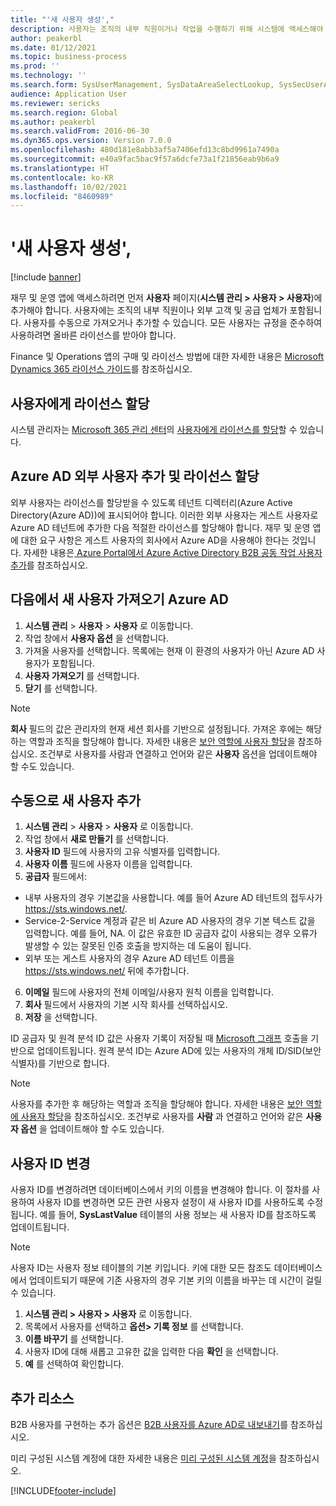 ```yaml
---
title: "'새 사용자 생성',"
description: 사용자는 조직의 내부 직원이거나 작업을 수행하기 위해 시스템에 액세스해야 하는 외부 고객 및 공급 업체입니다.
author: peakerbl
ms.date: 01/12/2021
ms.topic: business-process
ms.prod: ''
ms.technology: ''
ms.search.form: SysUserManagement, SysDataAreaSelectLookup, SysSecUserAddRoles, SysUserMSODSUserImport
audience: Application User
ms.reviewer: sericks
ms.search.region: Global
ms.author: peakerbl
ms.search.validFrom: 2016-06-30
ms.dyn365.ops.version: Version 7.0.0
ms.openlocfilehash: 480d181e8abb3af5a7406efd13c8bd9961a7490a
ms.sourcegitcommit: e40a9fac5bac9f57a6dcfe73a1f21856eab9b6a9
ms.translationtype: HT
ms.contentlocale: ko-KR
ms.lasthandoff: 10/02/2021
ms.locfileid: "8460989"
---
```

# <a name="create-new-users"></a>'새 사용자 생성',

[!include [banner](../../includes/banner.md)]

재무 및 운영 앱에 액세스하려면 먼저 **사용자** 페이지(**시스템 관리 \> 사용자 \> 사용자**)에 추가해야 합니다. 사용자에는 조직의 내부 직원이나 외부 고객 및 공급 업체가 포함됩니다. 사용자를 수동으로 가져오거나 추가할 수 있습니다. 모든 사용자는 규정을 준수하여 사용하려면 올바른 라이선스를 받아야 합니다.

Finance 및 Operations 앱의 구매 및 라이선스 방법에 대한 자세한 내용은 [Microsoft Dynamics 365 라이선스 가이드](https://go.microsoft.com/fwlink/?LinkId=866544&amp;clcid=0x409)를 참조하십시오.

## <a name="assign-a-license-to-a-user"></a>사용자에게 라이선스 할당
시스템 관리자는 [Microsoft 365 관리 센터](/office365/admin/admin-overview/about-the-admin-center)의 [사용자에게 라이선스를 할당](/office365/admin/subscriptions-and-billing/assign-licenses-to-users)할 수 있습니다.

## <a name="add-an-external-user-in-azure-ad-and-assign-a-license"></a>Azure AD 외부 사용자 추가 및 라이선스 할당 
외부 사용자는 라이선스를 할당받을 수 있도록 테넌트 디렉터리(Azure Active Directory(Azure AD))에 표시되어야 합니다. 이러한 외부 사용자는 게스트 사용자로 Azure AD 테넌트에 추가한 다음 적절한 라이선스를 할당해야 합니다. 재무 및 운영 앱에 대한 요구 사항은 게스트 사용자의 회사에서 Azure AD을 사용해야 한다는 것입니다. 자세한 내용은[ Azure Portal에서 Azure Active Directory B2B 공동 작업 사용자 추가](/azure/active-directory/b2b/add-users-administrator)를 참조하십시오.

## <a name="import-new-users-from-azure-ad"></a>다음에서 새 사용자 가져오기 Azure AD 
1. **시스템 관리** \> **사용자** \> **사용자** 로 이동합니다.
2. 작업 창에서 **사용자 옵션** 을 선택합니다.
3. 가져올 사용자를 선택합니다. 목록에는 현재 이 환경의 사용자가 아닌 Azure AD 사용자가 포함됩니다.
4. **사용자 가져오기** 를 선택합니다.
5. **닫기** 를 선택합니다.

> [!NOTE]
> **회사** 필드의 값은 관리자의 현재 세션 회사를 기반으로 설정됩니다. 가져온 후에는 해당하는 역할과 조직을 할당해야 합니다. 자세한 내용은 [보안 역할에 사용자 할당](assign-users-security-roles.md)을 참조하십시오. 조건부로 사용자를 사람과 연결하고 언어와 같은 **사용자** 옵션을 업데이트해야 할 수도 있습니다.

## <a name="manually-add-a-new-user"></a>수동으로 새 사용자 추가
1. **시스템 관리** \> **사용자** \> **사용자** 로 이동합니다.
2. 작업 창에서 **새로 만들기** 를 선택합니다.
3. **사용자 ID** 필드에 사용자의 고유 식별자를 입력합니다.   
4. **사용자 이름** 필드에 사용자 이름을 입력합니다.  
5. **공급자** 필드에서:
 - 내부 사용자의 경우 기본값을 사용합니다. 예를 들어 Azure AD 테넌트의 접두사가 https://sts.windows.net/.  
 - Service-2-Service 계정과 같은 비 Azure AD 사용자의 경우 기본 텍스트 값을 입력합니다. 예를 들어, NA. 이 값은 유효한 ID 공급자 값이 사용되는 경우 오류가 발생할 수 있는 잘못된 인증 호출을 방지하는 데 도움이 됩니다.  
 - 외부 또는 게스트 사용자의 경우 Azure AD 테넌트 이름을 https://sts.windows.net/ 뒤에 추가합니다.
6. **이메일** 필드에 사용자의 전체 이메일/사용자 원칙 이름을 입력합니다.  
7. **회사** 필드에서 사용자의 기본 시작 회사를 선택하십시오. 
8. **저장** 을 선택합니다.

ID 공급자 및 원격 분석 ID 값은 사용자 기록이 저장될 때 [Microsoft 그래프](/graph/overview) 호출을 기반으로 업데이트됩니다. 원격 분석 ID는 Azure AD에 있는 사용자의 개체 ID/SID(보안 식별자)를 기반으로 합니다.

> [!NOTE]
> 사용자를 추가한 후 해당하는 역할과 조직을 할당해야 합니다. 자세한 내용은 [보안 역할에 사용자 할당](assign-users-security-roles.md)을 참조하십시오. 조건부로 사용자를 **사람** 과 연결하고 언어와 같은 **사용자 옵션** 을 업데이트해야 할 수도 있습니다.

## <a name="change-a-user-id"></a>사용자 ID 변경
사용자 ID를 변경하려면 데이터베이스에서 키의 이름을 변경해야 합니다. 이 절차를 사용하여 사용자 ID를 변경하면 모든 관련 사용자 설정이 새 사용자 ID를 사용하도록 수정됩니다. 예를 들어, **SysLastValue** 테이블의 사용 정보는 새 사용자 ID를 참조하도록 업데이트됩니다.

> [!NOTE]
> 사용자 ID는 사용자 정보 테이블의 기본 키입니다. 키에 대한 모든 참조도 데이터베이스에서 업데이트되기 때문에 기존 사용자의 경우 기본 키의 이름을 바꾸는 데 시간이 걸릴 수 있습니다. 

1. **시스템 관리 \> 사용자 \> 사용자** 로 이동합니다.
2. 목록에서 사용자를 선택하고 **옵션\> 기록 정보** 를 선택합니다.
3. **이름 바꾸기** 를 선택합니다.
4. 사용자 ID에 대해 새롭고 고유한 값을 입력한 다음 **확인** 을 선택합니다. 
5. **예** 를 선택하여 확인합니다.

## <a name="additional-resources"></a>추가 리소스

B2B 사용자를 구현하는 추가 옵션은 [B2B 사용자를 Azure AD로 내보내기](../implement-b2b.md)를 참조하십시오.

미리 구성된 시스템 계정에 대한 자세한 내용은 [미리 구성된 시스템 계정](../pre-configured-system-accounts.md)을 참조하십시오.


[!INCLUDE[footer-include](../../../../includes/footer-banner.md)]
